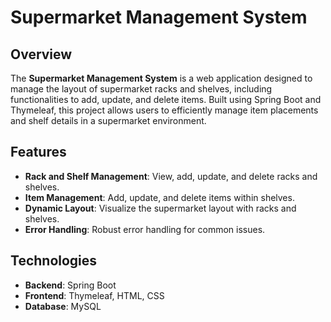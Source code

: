 # Supermarket Management System
## Overview
The **Supermarket Management System** is a web application designed to manage the layout of supermarket racks and shelves, including functionalities to add, update, and delete items. Built using Spring Boot and Thymeleaf, this project allows users to efficiently manage item placements and shelf details in a supermarket environment.

## Features

- **Rack and Shelf Management**: View, add, update, and delete racks and shelves.
- **Item Management**: Add, update, and delete items within shelves.
- **Dynamic Layout**: Visualize the supermarket layout with racks and shelves.
- **Error Handling**: Robust error handling for common issues.

## Technologies

- **Backend**: Spring Boot
- **Frontend**: Thymeleaf, HTML, CSS
- **Database**: MySQL
